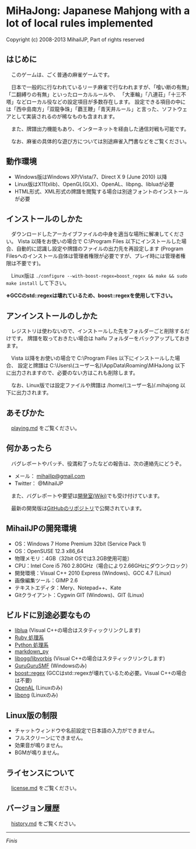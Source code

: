 MiHaJong: Japanese Mahjong with a lot of local rules implemented
================================================================
Copyright (c) 2008-2013 MihailJP, Part of rights reserved


はじめに
--------
　このゲームは、ごく普通の麻雀ゲームです。
 
　日本で一般的に行なわれているリーチ麻雀で行なわれますが、「喰い断の有無」「二翻縛りの有無」といったローカルルールや、
「大車輪」「八連荘」「十三不塔」などローカル役などの設定項目が多数存在します。
設定できる項目の中には「西中島南方」「双龍争珠」「覇王鞭」「青天井ルール」と言った、ソフトウェアとして実装されるのが稀なものも含まれます。

　また、牌譜出力機能もあり、インターネットを経由した通信対戦も可能です。

　なお、麻雀の具体的な遊び方については別途麻雀入門書などをご覧ください。


動作環境
--------
- Windows版はWindows XP/Vista/7、Direct X 9 (June 2010) 以降
- Linux版はX11(xlib)、OpenGL(GLX)、OpenAL、libpng、libluaが必要
- HTML形式、XML形式の牌譜を閲覧する場合は別途フォントのインストールが必要


インストールのしかた
--------------------
　ダウンロードしたアーカイブファイルの中身を適当な場所に解凍してください。
Vista 以降をお使いの場合で C:\Program Files 以下にインストールした場合、自動的に認識し設定や牌譜のファイルの出力先を再設定します
(Program Filesへのインストール自体は管理者権限が必要ですが、プレイ時には管理者権限は不要です)。

　Linux版は `./configure --with-boost-regex=boost_regex && make && sudo make install` して下さい。

**※GCCのstd::regexは壊れているため、boost::regexを使用して下さい。**


アンインストールのしかた
------------------------
　レジストリは使わないので、インストールした先をフォルダーごと削除するだけです。
牌譜を取っておきたい場合は haifu フォルダーをバックアップしておきます。
 
　Vista 以降をお使いの場合で C:\Program Files 以下にインストールした場合、
設定と牌譜は C:\Users\\(ユーザー名)\AppData\Roaming\MiHaJong 以下に出力されますので、必要のない方はこれも削除します。

　なお、Linux版では設定ファイルや牌譜は /home/(ユーザー名)/.mihajong 以下に出力されます。


あそびかた
----------
　[playing.md](playing.md) をご覧ください。


何かあったら
------------
　バグレポートやパッチ、役満和了ったなどの報告は、次の連絡先にどうぞ。
- メール： mihailjp@gmail.com
- Twitter： @MihailJP

　また、バグレポートや要望は[開発室(Wiki)](http://www14.atwiki.jp/mihajong/)でも受け付けています。

　最新の開発版は[GitHubのリポジトリ](https://github.com/MihailJP/MiHaJong/)で公開されています。


MihailJPの開発環境
------------------
- OS：Windows 7 Home Premium 32bit (Service Pack 1)
- OS：OpenSUSE 12.3 x86_64
- 物理メモリ：4GB（32bit OSでは3.2GB使用可能）
- CPU：Intel Core i5 760 2.80GHz（場合により2.66GHzにダウンクロック）
- 開発環境：Visual C++ 2010 Express (Windows)、GCC 4.7 (Linux)
- 画像編集ツール：GIMP 2.6
- テキストエディタ：Mery、Notepad++、Kate
- Gitクライアント：Cygwin GIT (Windows)、GIT (Linux)


ビルドに別途必要なもの
----------------------
- [liblua](http://www.lua.org/download.html) (Visual C++の場合はスタティックリンクします)
- [Ruby 処理系](http://www.ruby-lang.org/ja/downloads/)
- [Python 処理系](http://www.python.jp/download/)
- [markdown_py](https://pypi.python.org/pypi/Markdown)
- [libogg/libvorbis](http://www.xiph.org/downloads/) (Visual C++の場合はスタティックリンクします)
- [GuruGuruSMF](http://gurugurusmf.migmig.net/) (Windowsのみ)
- [boost::regex](http://www.boost.org/) (GCCはstd::regexが壊れているため必要。Visual C++の場合は不要)
- [OpenAL](http://connect.creativelabs.com/openal/default.aspx) (Linuxのみ)
- [libpng](http://www.libpng.org/pub/png/libpng.html) (Linuxのみ)


Linux版の制限
-------------
- チャットウィンドウや名前設定で日本語の入力ができません。
- フルスクリーンにできません。
- 効果音が鳴りません。
- BGMが鳴りません。


ライセンスについて
------------------
　[license.md](./license.md) をご覧ください。


バージョン履歴
--------------
　[history.md](./history.md) をご覧ください。


------------------------------------------------------------------------------

_Finis_
